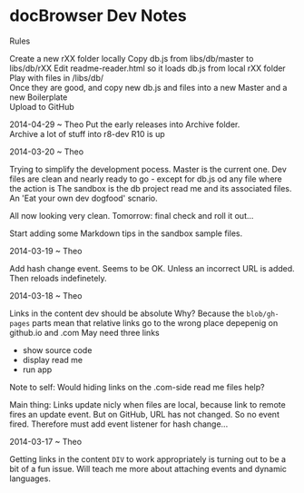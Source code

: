 docBrowser Dev Notes
====================

<i class="fa fa-camera-retro"></i> 

Rules  

Create a new rXX folder locally
Copy db.js from libs/db/master to libs/db/rXX
Edit readme-reader.html so it loads db.js from local rXX folder
Play with files in /libs/db/  
Once they are good, and copy new db.js and files into a new Master and a new Boilerplate  
Upload to GitHub


2014-04-29 ~ Theo
Put the early releases into Archive folder.  
Archive a lot of stuff into r8-dev
R10 is up

2014-03-20 ~ Theo

Trying to simplify the development pocess.
Master is the current one. Dev files are clean and nearly ready to go - except for db.js od any file where the action is
The sandbox is the db project read me and its associated files. An 'Eat your own dev dogfood' scnario.
   
All now looking very clean. Tomorrow: final check and roll it out...

Start adding some Markdown tips in the sandbox sample files. 

2014-03-19 ~ Theo

Add hash change event. Seems to be OK. Unless an incorrect URL is added. Then reloads indefinetely.


2014-03-18 ~ Theo

Links in the content dev should be absolute
Why?
Because the `blob/gh-pages` parts mean that relative links go to the wrong place depepenig on github.io and .com
May need three links

- show source code
- display read me
- run app 

Note to self: Would hiding links on the .com-side read me files help?

Main thing:
Links update nicly when files are local, because link to remote fires an update event.
But on GitHub, URL has not changed. So no event fired.
Therefore must add event listener for hash change...


2014-03-17 ~ Theo

Getting links in the content `DIV` to work appropriately is turning out to be a bit of a fun issue. 
Will teach me more about attaching events and dynamic languages.
